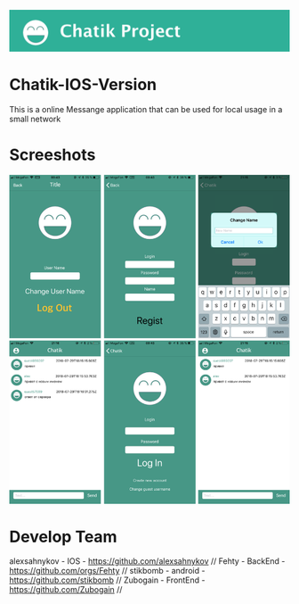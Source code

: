 ![alt text](LogoGit//Logo.png)
# Chatik-IOS-Version
 This is a online Messange application that can be used for local usage in a small network
 # Screeshots
![alt text](LogoGit//Untitled.png "Screeshots")
# Develop Team
alexsahnykov - IOS - https://github.com/alexsahnykov //
Fehty - BackEnd - https://github.com/orgs/Fehty //
stikbomb - android - https://github.com/stikbomb //
Zubogain - FrontEnd - https://github.com/Zubogain //
